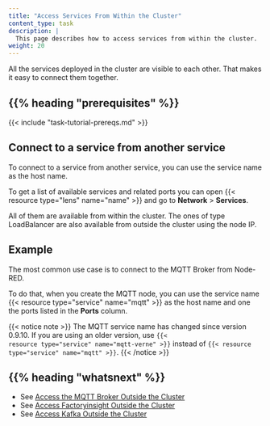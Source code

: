 ```yaml
---
title: "Access Services From Within the Cluster"
content_type: task
description: |
  This page describes how to access services from within the cluster.
weight: 20
---
```


<!-- overview -->

All the services deployed in the cluster are visible to each other. That makes it
easy to connect them together.

## {{% heading "prerequisites" %}}

{{< include "task-tutorial-prereqs.md" >}}

<!-- steps -->

## Connect to a service from another service

To connect to a service from another service, you can use the service name as the
host name.

To get a list of available services and related ports you can open
{{< resource type="lens" name="name" >}} and go to **Network** > **Services**.

All of them are available from within the cluster. The ones of type LoadBalancer
are also available from outside the cluster using the node IP.

<!-- discussion -->

## Example

The most common use case is to connect to the MQTT Broker from Node-RED.

To do that, when you create the MQTT node, you can use the service name
{{< resource type="service" name="mqtt" >}} as the host name and one the ports
listed in the **Ports** column.

{{< notice note >}}
The MQTT service name has changed since version 0.9.10. If you are using an older
version, use <code>{{< resource type="service" name="mqtt-verne" >}}</code> instead of
<code>{{< resource type="service" name="mqtt" >}}</code>.
{{< /notice >}}

<!-- Optional section; add links to information related to this topic. -->
## {{% heading "whatsnext" %}}

- See [Access the MQTT Broker Outside the Cluster](/docs/administration/access-mqtt-outside-cluster)
- See [Access Factoryinsight Outside the Cluster](/docs/administration/access-factoryinsight-outside-cluster)
- See [Access Kafka Outside the Cluster](/docs/administration/access-kafka-outside-cluster)
